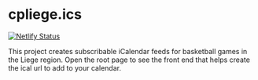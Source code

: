 # cpliege.ics
[![Netlify Status](https://api.netlify.com/api/v1/badges/70fdbacb-764a-4f80-a97f-cfc911f71125/deploy-status)](https://app.netlify.com/projects/cpliege-ics/deploys)

This project creates subscribable iCalendar feeds for basketball games in the Liege region. 
Open the root page to see the front end that helps create the ical url to add to your calendar.
